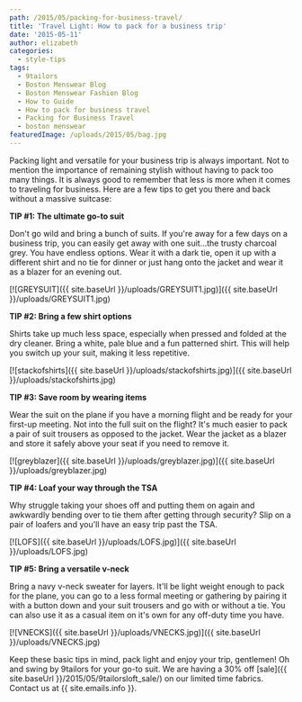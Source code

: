```yaml
---
path: /2015/05/packing-for-business-travel/
title: 'Travel Light: How to pack for a business trip'
date: '2015-05-11'
author: elizabeth
categories:
  - style-tips
tags:
  - 9tailors
  - Boston Menswear Blog
  - Boston Menswear Fashion Blog
  - How to Guide
  - How to pack for business travel
  - Packing for Business Travel
  - boston menswear
featuredImage: /uploads/2015/05/bag.jpg
---
```

Packing light and versatile for your business trip is always important. Not to mention the importance of remaining stylish without having to pack too many things. It is always good to remember that less is more when it comes to traveling for business. Here are a few tips to get you there and back without a massive suitcase:

**TIP #1: The ultimate go-to suit**

Don't go wild and bring a bunch of suits. If you're away for a few days on a business trip, you can easily get away with one suit...the trusty charcoal grey. You have endless options. Wear it with a dark tie, open it up with a different shirt and no tie for dinner or just hang onto the jacket and wear it as a blazer for an evening out.

[![GREYSUIT]({{ site.baseUrl }}/uploads/GREYSUIT1.jpg)]({{ site.baseUrl }}/uploads/GREYSUIT1.jpg)

**TIP #2: Bring a few shirt options**

Shirts take up much less space, especially when pressed and folded at the dry cleaner. Bring a white, pale blue and a fun patterned shirt. This will help you switch up your suit, making it less repetitive.

[![stackofshirts]({{ site.baseUrl }}/uploads/stackofshirts.jpg)]({{ site.baseUrl }}/uploads/stackofshirts.jpg)

**TIP #3: Save room by wearing items**

Wear the suit on the plane if you have a morning flight and be ready for your first-up meeting. Not into the full suit on the flight? It's much easier to pack a pair of suit trousers as opposed to the jacket. Wear the jacket as a blazer and store it safely above your seat if you need to remove it.

[![greyblazer]({{ site.baseUrl }}/uploads/greyblazer.jpg)]({{ site.baseUrl }}/uploads/greyblazer.jpg)

**TIP #4: Loaf your way through the TSA**

Why struggle taking your shoes off and putting them on again and awkwardly bending over to tie them after getting through security? Slip on a pair of loafers and you'll have an easy trip past the TSA.

[![LOFS]({{ site.baseUrl }}/uploads/LOFS.jpg)]({{ site.baseUrl }}/uploads/LOFS.jpg)

**TIP #5: Bring a versatile v-neck**

Bring a navy v-neck sweater for layers. It'll be light weight enough to pack for the plane, you can go to a less formal meeting or gathering by pairing it with a button down and your suit trousers and go with or without a tie. You can also use it as a casual item on it's own for any off-duty time you have.

[![VNECKS]({{ site.baseUrl }}/uploads/VNECKS.jpg)]({{ site.baseUrl }}/uploads/VNECKS.jpg)

Keep these basic tips in mind, pack light and enjoy your trip, gentlemen! Oh and swing by 9tailors for your go-to suit. We are having a 30% off [sale]({{ site.baseUrl }}/2015/05/9tailorsloft_sale/) on our limited time fabrics. Contact us at {{ site.emails.info }}.